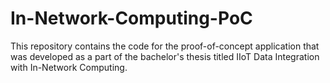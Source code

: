 # In-Network-Computing-PoC

This repository contains the code for the proof-of-concept application that was developed as a part of the bachelor's thesis titled IIoT Data Integration with In-Network Computing.